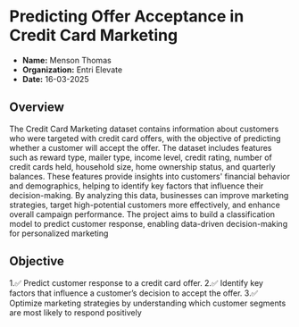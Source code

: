 # Predicting Offer Acceptance in Credit Card Marketing 
- **Name:** Menson Thomas
- **Organization:** Entri Elevate
- **Date:** 16-03-2025

## Overview
The Credit Card Marketing dataset contains information about customers who were targeted with credit card offers, with the objective of predicting whether a customer will accept the offer. The dataset includes features such as reward type, mailer type, income level, credit rating, number of credit cards held, household size, home ownership status, and quarterly balances. These features provide insights into customers' financial behavior and demographics, helping to identify key factors that influence their decision-making. By analyzing this data, businesses can improve marketing strategies, target high-potential customers more effectively, and enhance overall campaign performance. The project aims to build a classification model to predict customer response, enabling data-driven decision-making for personalized marketing

## Objective
1.✅ Predict customer response to a credit card offer.
2.✅ Identify key factors that influence a customer’s decision to accept the offer.
3.✅ Optimize marketing strategies by understanding which customer segments are most likely to respond positively

